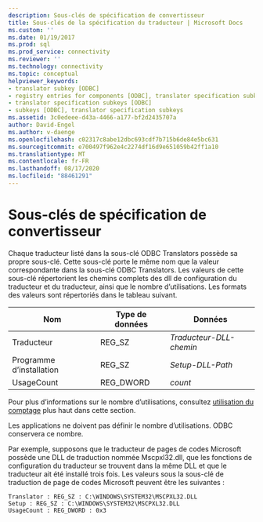 ```yaml
---
description: Sous-clés de spécification de convertisseur
title: Sous-clés de la spécification du traducteur | Microsoft Docs
ms.custom: ''
ms.date: 01/19/2017
ms.prod: sql
ms.prod_service: connectivity
ms.reviewer: ''
ms.technology: connectivity
ms.topic: conceptual
helpviewer_keywords:
- translator subkey [ODBC]
- registry entries for components [ODBC], translator specification subkeys
- translator specification subkeys [ODBC]
- subkeys [ODBC], translator specification subkeys
ms.assetid: 3c0edeee-d43a-4466-a177-bf2d2435707a
author: David-Engel
ms.author: v-daenge
ms.openlocfilehash: c02317c8abe12dbc693cdf7b715b6de84e5bc631
ms.sourcegitcommit: e700497f962e4c2274df16d9e651059b42ff1a10
ms.translationtype: MT
ms.contentlocale: fr-FR
ms.lasthandoff: 08/17/2020
ms.locfileid: "88461291"
---
```

# <a name="translator-specification-subkeys"></a>Sous-clés de spécification de convertisseur
Chaque traducteur listé dans la sous-clé ODBC Translators possède sa propre sous-clé. Cette sous-clé porte le même nom que la valeur correspondante dans la sous-clé ODBC Translators. Les valeurs de cette sous-clé répertorient les chemins complets des dll de configuration du traducteur et du traducteur, ainsi que le nombre d’utilisations. Les formats des valeurs sont répertoriés dans le tableau suivant.  
  
|Nom|Type de données|Données|  
|----------|---------------|----------|  
|Traducteur|REG_SZ|*Traducteur-DLL-chemin*|  
|Programme d’installation|REG_SZ|*Setup-DLL-Path*|  
|UsageCount|REG_DWORD|*count*|  
  
 Pour plus d’informations sur le nombre d’utilisations, consultez [utilisation du comptage](../../../odbc/reference/install/usage-counting.md) plus haut dans cette section.  
  
 Les applications ne doivent pas définir le nombre d’utilisations. ODBC conservera ce nombre.  
  
 Par exemple, supposons que le traducteur de pages de codes Microsoft possède une DLL de traduction nommée Mscpxl32.dll, que les fonctions de configuration du traducteur se trouvent dans la même DLL et que le traducteur ait été installé trois fois. Les valeurs sous la sous-clé de traduction de page de codes Microsoft peuvent être les suivantes :  
  
```  
Translator : REG_SZ : C:\WINDOWS\SYSTEM32\MSCPXL32.DLL  
Setup : REG_SZ : C:\WINDOWS\SYSTEM32\MSCPXL32.DLL  
UsageCount : REG_DWORD : 0x3  
```
